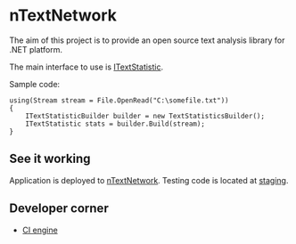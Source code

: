 nTextNetwork
============

The aim of this project is to provide an open source text analysis library for .NET platform.

The main interface to use is [ITextStatistic](https://github.com/oleksii-mdr/nTextNetwork/blob/master/src/app/nTextNetwork.Core/Interfaces/ITextStatistic.cs).

Sample code:
```CSharp
using(Stream stream = File.OpenRead("C:\somefile.txt"))
{
    ITextStatisticBuilder builder = new TextStatisticsBuilder();
    ITextStatistic stats = builder.Build(stream);
}
```

See it working
-------------
Application is deployed to [nTextNetwork](http://ntextnetwork.apphb.com/).
Testing code is located at [staging](http://ntextnetwork.apphb.com/staging).

Developer corner
-------------
*   [CI engine](https://appharbor.com/applications/ntextnetwork)
